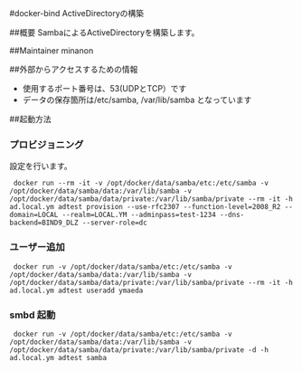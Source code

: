 #docker-bind
ActiveDirectoryの構築

##概要
SambaによるActiveDirectoryを構築します。

##Maintainer
minanon

##外部からアクセスするための情報
- 使用するポート番号は、53(UDPとTCP）です
- データの保存箇所は/etc/samba, /var/lib/samba となっています

##起動方法
### プロビジョニング
設定を行います。

     docker run --rm -it -v /opt/docker/data/samba/etc:/etc/samba -v /opt/docker/data/samba/data:/var/lib/samba -v /opt/docker/data/samba/data/private:/var/lib/samba/private --rm -it -h ad.local.ym adtest provision --use-rfc2307 --function-level=2008_R2 --domain=LOCAL --realm=LOCAL.YM --adminpass=test-1234 --dns-backend=BIND9_DLZ --server-role=dc

### ユーザー追加

     docker run -v /opt/docker/data/samba/etc:/etc/samba -v /opt/docker/data/samba/data:/var/lib/samba -v /opt/docker/data/samba/data/private:/var/lib/samba/private --rm -it -h ad.local.ym adtest useradd ymaeda

### smbd 起動

     docker run -v /opt/docker/data/samba/etc:/etc/samba -v /opt/docker/data/samba/data:/var/lib/samba -v /opt/docker/data/samba/data/private:/var/lib/samba/private -d -h ad.local.ym adtest samba
